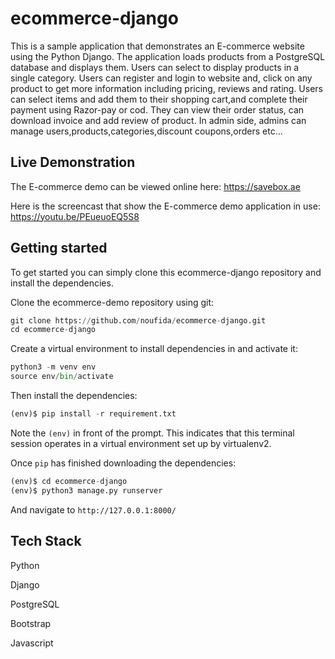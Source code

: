 # ecommerce-django
This is a sample application that demonstrates an E-commerce website using the Python Django. The application loads products from a PostgreSQL database and displays them. Users can select to display products in a single category. Users can register and login to website and, click on any product to get more information including pricing, reviews and rating. Users can select items and add them to their shopping cart,and complete their payment using Razor-pay or cod. They can view their order status, can download invoice and add review of product.
In admin side, admins can manage users,products,categories,discount coupons,orders etc...


## Live Demonstration

The E-commerce demo can be viewed online here: https://savebox.ae

Here is the screencast that show the E-commerce demo application in use: https://youtu.be/PEueuoEQ5S8


## Getting started
To get started you can simply clone this ecommerce-django repository and install the dependencies.

Clone the ecommerce-demo repository using git:
```python
git clone https://github.com/noufida/ecommerce-django.git
cd ecommerce-django
```
Create a virtual environment to install dependencies in and activate it:
```python
python3 -m venv env
source env/bin/activate
```

Then install the dependencies:
```python
(env)$ pip install -r requirement.txt
```
Note the ```(env)``` in front of the prompt. This indicates that this terminal session operates in a virtual environment set up by virtualenv2.

Once ```pip``` has finished downloading the dependencies:
```python
(env)$ cd ecommerce-django
(env)$ python3 manage.py runserver
```
And navigate to ```http://127.0.0.1:8000/```


## Tech Stack
  Python
  
  Django
  
  PostgreSQL
  
  Bootstrap
  
  Javascript

